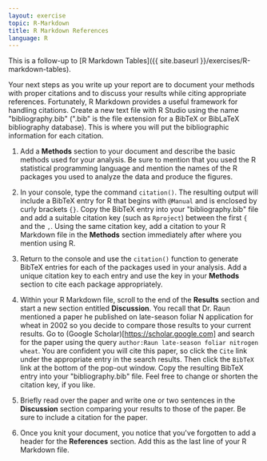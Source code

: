 ```yaml
---
layout: exercise
topic: R-Markdown
title: R Markdown References
language: R
---
```


This is a follow-up to [R Markdown Tables]({{ site.baseurl }}/exercises/R-markdown-tables).

Your next steps as you write up your report are to document your methods with
proper citations and to discuss your results while citing appropriate references.
Fortunately, R Markdown provides a useful framework for handling citations.
Create a new text file with R Studio using the name "bibliography.bib" (".bib"
is the file extension for a BibTeX or BibLaTeX bibliography database).  This is
where you will put the bibliographic information for each citation.

1. Add a **Methods** section to your document and describe the basic methods
used for your analysis. Be sure to mention that you used the R statistical
programming language and mention the names of the R packages you used
to analyze the data and produce the figures.

2. In your console, type the command `citation()`.  The resulting output will
include a BibTeX entry for R that begins with `@Manual` and is enclosed by
curly brackets `{}`.  Copy the BibTeX entry into your "bibliography.bib" file
and add a suitable citation key (such as `Rproject`) between the first `{` and
the `,`.  Using the same citation key, add a citation to your R Markdown file in
the **Methods** section immediately after where you mention using R.

3. Return to the console and use the `citation()` function to generate BibTeX
entries for each of the packages used in your analysis.  Add a unique citation
key to each entry and use the key in your **Methods** section to cite each
package appropriately.

4. Within your R Markdown file, scroll to the end of the **Results** section and
start a new section entitled **Discussion**.  You recall that Dr. Raun mentioned
a paper he published on late-season foliar N application for wheat in 2002 so
you decide to compare those results to your current results. Go to
(Google Scholar)[https://scholar.google.com] and search for the paper using the
query `author:Raun late-season foliar nitrogen wheat`.  You are confident you
will cite this paper, so click the `Cite` link under the appropriate entry in
the search results.  Then click the `BibTeX` link at the bottom of the pop-out
window.  Copy the resulting BibTeX entry into your "bibliography.bib" file.
Feel free to change or shorten the citation key, if you like.

5. Briefly read over the paper and write one or two sentences in the
**Discussion** section comparing your results to those of the paper.  Be sure to
include a citation for the paper.

6. Once you knit your document, you notice that you've forgotten to add a header
for the **References** section.  Add this as the last line of your R Markdown file.